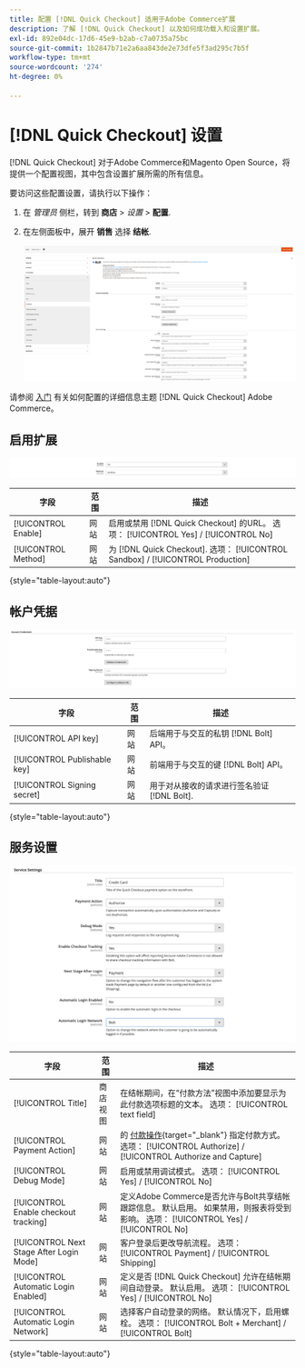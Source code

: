 ```yaml
---
title: 配置 [!DNL Quick Checkout] 适用于Adobe Commerce扩展
description: 了解 [!DNL Quick Checkout] 以及如何成功载入和设置扩展。
exl-id: 892e04dc-17d6-45e9-b2ab-c7a0735a75bc
source-git-commit: 1b2847b71e2a6aa843de2e73dfe5f3ad295c7b5f
workflow-type: tm+mt
source-wordcount: '274'
ht-degree: 0%

---
```


# [!DNL Quick Checkout] 设置

[!DNL Quick Checkout] 对于Adobe Commerce和Magento Open Source，将提供一个配置视图，其中包含设置扩展所需的所有信息。

要访问这些配置设置，请执行以下操作：

1. 在 _管理员_ 侧栏，转到 **商店** > _设置_ > **配置**.
1. 在左侧面板中，展开 **销售** 选择 **结帐**.

   ![快速结帐](assets/configuration-view.png)

请参阅 [入门](../quick-checkout/onboarding.md) 有关如何配置的详细信息主题 [!DNL Quick Checkout] Adobe Commerce。

## 启用扩展

![快速结帐](assets/enable-method.png)

| 字段 | 范围 | 描述 |
|---|---|---|
| [!UICONTROL Enable] | 网站 | 启用或禁用 [!DNL Quick Checkout] 的URL。 选项： [!UICONTROL Yes] / [!UICONTROL No] |
| [!UICONTROL Method] | 网站 | 为 [!DNL Quick Checkout]. 选项： [!UICONTROL Sandbox] / [!UICONTROL Production] |

{style=&quot;table-layout:auto&quot;}

## 帐户凭据

![快速结帐](assets/account-creds.png)

| 字段 | 范围 | 描述 |
|---|---|---|
| [!UICONTROL API key] | 网站 | 后端用于与交互的私钥 [!DNL Bolt] API。 |
| [!UICONTROL Publishable key] | 网站 | 前端用于与交互的键 [!DNL Bolt] API。 |
| [!UICONTROL Signing secret] | 网站 | 用于对从接收的请求进行签名验证 [!DNL Bolt]. |

{style=&quot;table-layout:auto&quot;}

## 服务设置

![快速结帐](assets/service-settings.png)

| 字段 | 范围 | 描述 |
|---|---|---|
| [!UICONTROL Title] | 商店视图 | 在结帐期间，在“付款方法”视图中添加要显示为此付款选项标题的文本。 选项： [!UICONTROL text field] |
| [!UICONTROL Payment Action] | 网站 | 的 [付款操作](https://docs.magento.com/user-guide/configuration/sales/payment-methods.html#payment-actions){target="_blank"} 指定付款方式。 选项： [!UICONTROL Authorize] / [!UICONTROL Authorize and Capture] |
| [!UICONTROL Debug Mode] | 网站 | 启用或禁用调试模式。 选项： [!UICONTROL Yes] / [!UICONTROL No] |
| [!UICONTROL Enable checkout tracking] | 网站 | 定义Adobe Commerce是否允许与Bolt共享结帐跟踪信息。 默认启用。 如果禁用，则报表将受到影响。 选项： [!UICONTROL Yes] / [!UICONTROL No] |
| [!UICONTROL Next Stage After Login Mode] | 网站 | 客户登录后更改导航流程。 选项： [!UICONTROL Payment] / [!UICONTROL Shipping] |
| [!UICONTROL Automatic Login Enabled] | 网站 | 定义是否 [!DNL Quick Checkout] 允许在结帐期间自动登录。 默认启用。 选项： [!UICONTROL Yes] / [!UICONTROL No] |
| [!UICONTROL Automatic Login Network] | 网站 | 选择客户自动登录的网络。 默认情况下，启用螺栓。 选项： [!UICONTROL Bolt + Merchant] / [!UICONTROL Bolt] |

{style=&quot;table-layout:auto&quot;}
